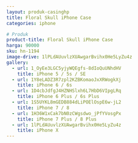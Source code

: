 ```yaml
---
layout: produk-casinghp
title: Floral Skull iPhone Case
categories: iphone

# Produk
product-title: Floral Skull iPhone Case
harga: 90000
sku: hn-1194
image-drive: 1lPLdAUuvlzXUAwgarBvihx0He5LyZu4z
gallery:
  - url: 1_OyEe3LGC5yjyWQEgfs-8dIoQuUNhdHV
    title: iPhone 5 / 5s / SE
  - url: 1Y8eLADZ3R7zpl2KZBKomaoJxXRWogkXj
    title: iPhone 6 / 6s
  - url: 1D4cbJdfgJ4HZNHSlxh6L7HbD6VIpgLRq
    title: iPhone 6 Plus / 6s Plus
  - url: 1S5UYKL8mGEDB884dLiPOElOspE6w-jL2
    title: iPhone 7 / 8
  - url: 1H36W1xCak7bN0zCWgsdwo_jPfYVosgPx
    title: iPhone 7 Plus / 8 Plus
  - url: 1lPLdAUuvlzXUAwgarBvihx0He5LyZu4z
    title: iPhone X
---
```

